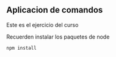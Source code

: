 ## Aplicacion de comandos

Este es el ejercicio del curso


Recuerden instalar los paquetes de  node 

```
npm install
```